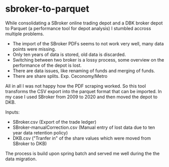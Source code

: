 # sbroker-to-parquet

While consolidating a SBroker online trading depot and a DBK broker depot to Parquet (a performance tool for depot analysis) I stumbled accross multiple problems.

- The import of the SBroker PDFs seems to not work very well, many data points were missing.
- Only ten years of data is stored, old data is discarded.
- Switching between two broker is a lossy process, some overview on the performance of the depot is lost.
- There are data issues, like renaming of funds and merging of funds.
- There are share splits. Exp. Ceconomy/Metro

All in all I was not happy how the PDF scraping worked. So this tool transforms the CSV export into the parquet format that can be imported. 
In my case I used SBroker from 2009 to 2020 and then moved the depot to DKB. 

Inputs: 

- SBroker.csv (Export of the trade ledger)
- SBroker-manualCorrection.csv (Manual entry of lost data due to ten year data retention policy)
- DKB.csv ("Tranfer in" of the share values which were moved from SBroker to DKB)

The process is build upon spring batch and served me well during the the data migration.
